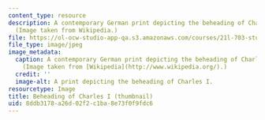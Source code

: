 ```yaml
---
content_type: resource
description: A contemporary German print depicting the beheading of Charles I in 1649.
  (Image taken from Wikipedia.)
file: https://ol-ocw-studio-app-qa.s3.amazonaws.com/courses/21l-703-studies-in-drama-theater-and-science-in-a-time-of-war-spring-2005/8ddb3178a26d02f2c1ba8e73f0f9fdc6_21l-703s05-th.jpg
file_type: image/jpeg
image_metadata:
  caption: A contemporary German print depicting the beheading of Charles I in 1649.
    (Image taken from [Wikipedia](http://www.wikipedia.org/).)
  credit: ''
  image-alt: A print depicting the beheading of Charles I.
resourcetype: Image
title: Beheading of Charles I (thumbnail)
uid: 8ddb3178-a26d-02f2-c1ba-8e73f0f9fdc6
---
```

